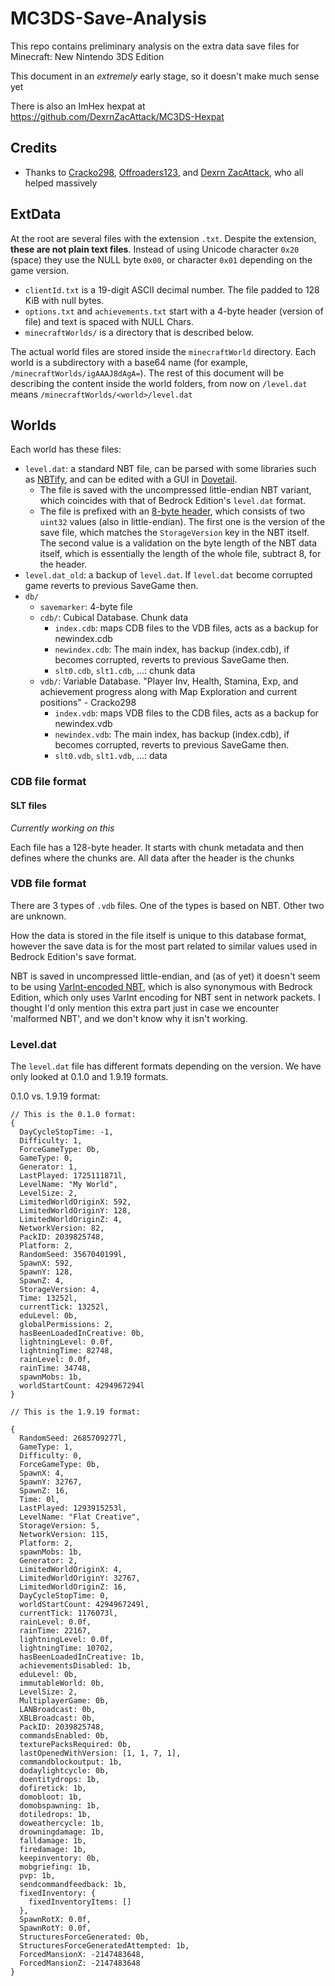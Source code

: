 # MC3DS-Save-Analysis

This repo contains preliminary analysis on the extra data save files for Minecraft: New Nintendo 3DS Edition

This document in an *extremely* early stage, so it doesn't make much sense yet

There is also an ImHex hexpat at https://github.com/DexrnZacAttack/MC3DS-Hexpat

## Credits

- Thanks to [Cracko298](https://github.com/Cracko298), [Offroaders123](https://github.com/Offroaders123), and [Dexrn ZacAttack](https://github.com/DexrnZacAttack), who all helped massively

## ExtData

At the root are several files with the extension `.txt`.  Despite the extension, **these are not plain text files**.
Instead of using Unicode character `0x20` (space) they use the NULL byte `0x00`, or character `0x01` depending on the game version.

* `clientId.txt` is a 19-digit ASCII decimal number.  The file padded to 128 KiB with null bytes. 
* `options.txt` and `achievements.txt` start with a 4-byte header (version of file) and text is spaced with NULL Chars.
* `minecraftWorlds/` is a directory that is described below.


The actual world files are stored inside the `minecraftWorld` directory.  Each world is a subdirectory with a base64 name (for example, `/minecraftWorlds/igAAAJ8dAgA=`).  The rest of this document will be describing the content inside the world folders, from now on `/level.dat` means `/minecraftWorlds/<world>/level.dat`

## Worlds

Each world has these files:

* `level.dat`: a standard NBT file, can be parsed with some libraries such as [NBTify](https://github.com/Offroaders123/NBTify), and can be edited with a GUI in [Dovetail](https://offroaders123.github.io/Dovetail/).
  - The file is saved with the uncompressed little-endian NBT variant, which coincides with that of Bedrock Edition's `level.dat` format.
  - The file is prefixed with an [8-byte header](https://wiki.bedrock.dev/nbt/nbt-in-depth.html#bedrock-nbt-file-header), which consists of two `uint32` values (also in little-endian). The first one is the version of the save file, which matches the `StorageVersion` key in the NBT itself. The second value is a validation on the byte length of the NBT data itself, which is essentially the length of the whole file, subtract 8, for the header.
* `level.dat_old`: a backup of `level.dat`. If `level.dat` become corrupted game reverts to previous SaveGame then.
* `db/`
  * `savemarker`: 4-byte file
  * `cdb/`: Cubical Database.
    Chunk data
    * `index.cdb`: maps CDB files to the VDB files, acts as a backup for newindex.cdb
    * `newindex.cdb`: The main index, has backup (index.cdb), if becomes corrupted, reverts to previous SaveGame then.
    * `slt0.cdb`, `slt1.cdb`, ...: chunk data
  * `vdb/`: Variable Database.
    "Player Inv, Health, Stamina, Exp, and achievement progress along with Map Exploration and current positions" - Cracko298
    * `index.vdb`: maps VDB files to the CDB files, acts as a backup for newindex.vdb
    * `newindex.vdb`: The main index, has backup (index.cdb), if becomes corrupted, reverts to previous SaveGame then.
    * `slt0.vdb`, `slt1.vdb`, ...: data

### CDB file format

#### SLT files

*Currently working on this*

Each file has a 128-byte header.
It starts with chunk metadata and then defines where the chunks are.
All data after the header is the chunks

### VDB file format
There are 3 types of `.vdb` files.
One of the types is based on NBT.
Other two are unknown.

How the data is stored in the file itself is unique to this database format, however the save data is for the most part related to similar values used in Bedrock Edition's save format.

NBT is saved in uncompressed little-endian, and (as of yet) it doesn't seem to be using [VarInt-encoded NBT](https://wiki.vg/VarInt_And_VarLong), which is also synonymous with Bedrock Edition, which only uses VarInt encoding for NBT sent in network packets. I thought I'd only mention this extra part just in case we encounter 'malformed NBT', and we don't know why it isn't working.

### Level.dat
The `level.dat` file has different formats depending on the version.
We have only looked at 0.1.0 and 1.9.19 formats.

 0.1.0 vs. 1.9.19 format:
```jsonc
// This is the 0.1.0 format:
{
  DayCycleStopTime: -1,
  Difficulty: 1,
  ForceGameType: 0b,
  GameType: 0,
  Generator: 1,
  LastPlayed: 1725111871l,
  LevelName: "My World",
  LevelSize: 2,
  LimitedWorldOriginX: 592,
  LimitedWorldOriginY: 128,
  LimitedWorldOriginZ: 4,
  NetworkVersion: 82,
  PackID: 2039825748,
  Platform: 2,
  RandomSeed: 3567040199l,
  SpawnX: 592,
  SpawnY: 128,
  SpawnZ: 4,
  StorageVersion: 4,
  Time: 13252l,
  currentTick: 13252l,
  eduLevel: 0b,
  globalPermissions: 2,
  hasBeenLoadedInCreative: 0b,
  lightningLevel: 0.0f,
  lightningTime: 82748,
  rainLevel: 0.0f,
  rainTime: 34748,
  spawnMobs: 1b,
  worldStartCount: 4294967294l
}

// This is the 1.9.19 format:

{
  RandomSeed: 2685709277l,
  GameType: 1,
  Difficulty: 0,
  ForceGameType: 0b,
  SpawnX: 4,
  SpawnY: 32767,
  SpawnZ: 16,
  Time: 0l,
  LastPlayed: 1293915253l,
  LevelName: "Flat Creative",
  StorageVersion: 5,
  NetworkVersion: 115,
  Platform: 2,
  spawnMobs: 1b,
  Generator: 2,
  LimitedWorldOriginX: 4,
  LimitedWorldOriginY: 32767,
  LimitedWorldOriginZ: 16,
  DayCycleStopTime: 0,
  worldStartCount: 4294967249l,
  currentTick: 1176073l,
  rainLevel: 0.0f,
  rainTime: 22167,
  lightningLevel: 0.0f,
  lightningTime: 10702,
  hasBeenLoadedInCreative: 1b,
  achievementsDisabled: 1b,
  eduLevel: 0b,
  immutableWorld: 0b,
  LevelSize: 2,
  MultiplayerGame: 0b,
  LANBroadcast: 0b,
  XBLBroadcast: 0b,
  PackID: 2039825748,
  commandsEnabled: 0b,
  texturePacksRequired: 0b,
  lastOpenedWithVersion: [1, 1, 7, 1],
  commandblockoutput: 1b,
  dodaylightcycle: 0b,
  doentitydrops: 1b,
  dofiretick: 1b,
  domobloot: 1b,
  domobspawning: 1b,
  dotiledrops: 1b,
  doweathercycle: 1b,
  drowningdamage: 1b,
  falldamage: 1b,
  firedamage: 1b,
  keepinventory: 0b,
  mobgriefing: 1b,
  pvp: 1b,
  sendcommandfeedback: 1b,
  fixedInventory: {
    fixedInventoryItems: []
  },
  SpawnRotX: 0.0f,
  SpawnRotY: 0.0f,
  StructuresForceGenerated: 0b,
  StructuresForceGeneratedAttempted: 1b,
  ForcedMansionX: -2147483648,
  ForcedMansionZ: -2147483648
}
```
